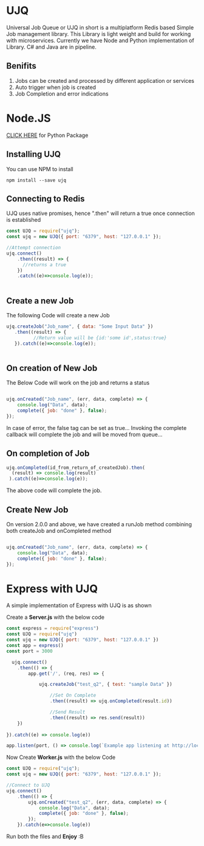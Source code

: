 # UJQ
Universal Job Queue or UJQ in short is a multiplatform Redis based Simple Job management library. This Library is light weight and build for working with microservices. Currently we have Node and Python implementation of Library. C# and Java are in pipeline. 
## Benifits
1. Jobs can be created and processed by different application or services
2. Auto trigger when job is created
3. Job Completion and error indications

# Node.JS
[CLICK HERE](https://github.com/Krishnaraj2003/PyUJQ) for Python Package

## Installing UJQ
You can use NPM to install

```
npm install --save ujq
```

## Connecting to Redis
UJQ uses native promises, hence ".then" will return a true once connection is established

```javascript
const UJQ = require("ujq");
const ujq = new UJQ({ port: "6379", host: "127.0.0.1" });

//Attempt connection
ujq.connect()
    .then((result) => { 
      //returns a true
    })
    .catch((e)=>console.log(e));
    
```
## Create a new Job
The following Code will create a new Job
```javascript
ujq.createJob("Job_name", { data: "Some Input Data" })
   .then((result) => {
          //Return value will be {id:'some id',status:true}
   }).catch((e)=>console.log(e));
    
```

## On creation of New Job
The Below Code will work on the job and returns a status
```javascript

ujq.onCreated("Job_name", (err, data, complete) => {
    console.log("Data", data);
    complete({ job: "done" }, false);
});

```
In case of error, the false tag can be set as true... Invoking the complete callback will complete the job and will be moved from queue...

## On completion of Job

```javascript
ujq.onCompleted(id_from_return_of_createdJob).then(
  (result) => console.log(result)
 ).catch((e)=>console.log(e));
```

The above code will complete the job.

## Create New Job
On version 2.0.0 and above, we have created a runJob method combining both createJob and onCompleted method
```javascript

ujq.onCreated("Job_name", (err, data, complete) => {
    console.log("Data", data);
    complete({ job: "done" }, false);
});

```
# Express with UJQ
A simple implementation of Express with UJQ is as shown


Create a **Server.js** with the below code
```javascript
const express = require("express")
const UJQ = require("ujq")
const ujq = new UJQ({ port: "6379", host: "127.0.0.1" })
const app = express()
const port = 3000

  ujq.connect()
    .then(() => {
        app.get('/', (req, res) => {

            ujq.createJob("test_q2", { test: "sample Data" })

                //Set On Complete
                .then((result) => ujq.onCompleted(result.id))

                //Send Result
                .then((result) => res.send(result))
    })
    
}).catch((e) => console.log(e))

app.listen(port, () => console.log(`Example app listening at http://localhost:${port}`))
```

Now Create **Worker.js** with the below Code
```javascript
const UJQ = require("ujq");
const ujq = new UJQ({ port: "6379", host: "127.0.0.1" });

//Connect to UJQ
ujq.connect()
    .then(() => {
        ujq.onCreated("test_q2", (err, data, complete) => {
            console.log("Data", data);
            complete({ job: "done" }, false);
        });
    }).catch(e=>console.log(e))
```

Run both the files and **Enjoy** :B